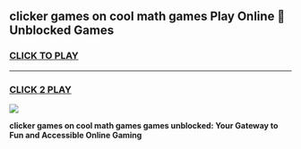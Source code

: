 
## clicker games on cool math games Play Online 👋 Unblocked Games
<h3>
<a href="https://news.freeplayer.one?title=clicker_games_on_cool_math_games&ref=17CMG">CLICK TO PLAY</a></h3>
<hr>

<h3>
<a href="https://news.freeplayer.one?title=clicker_games_on_cool_math_games&ref=17CMG">CLICK 2 PLAY</a>
  
</h3>

<a href="https://news.freeplayer.one?title=clicker_games_on_cool_math_games&ref=17CMG/"><img src="https://clearcache.store/games.png"></a>


**clicker games on cool math games games unblocked: Your Gateway to Fun and Accessible Online Gaming**
